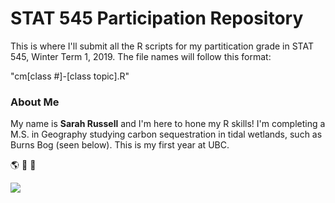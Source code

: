 # STAT 545 Participation Repository

This is where I'll submit all the R scripts for my partitication grade in STAT 545, Winter Term 1, 2019\. The file names will follow this format:

\"cm[class #]-[class topic].R\"

### About Me
My name is **Sarah Russell** and I'm here to hone my R skills\! I'm completing a M\.S\. in Geography studying carbon sequestration in tidal wetlands\, such as Burns Bog (seen below)\. This is my first year at UBC\.

 :earth_americas: 
 :ear_of_rice: 
 :ocean: 
 
![](http://www.vancouversun.com/technology/cms/binary/7176027.jpg?size=sw620x65)